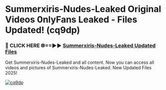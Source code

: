 # Summerxiris-Nudes-Leaked Original Videos 0nlyFans Leaked - Files Updated! (cq9dp)

<h3>🔴 CLICK HERE 🌐==►► <a href="https://tinyurl.com/4mcuefdz" rel="nofollow">Summerxiris-Nudes-Leaked Updated Files</a></h3>

Get Summerxiris-Nudes-Leaked and all content. Now you can access all videos and pictures of Summerxiris-Nudes-Leaked. New Updated Files 2025!

[![cq9dp](https://i.imgur.com/StAQSOY.gif)](https://tinyurl.com/4mcuefdz)
